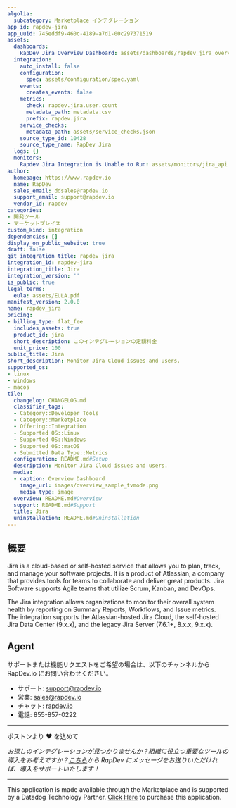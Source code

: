 ```yaml
---
algolia:
  subcategory: Marketplace インテグレーション
app_id: rapdev-jira
app_uuid: 745eddf9-460c-4189-a7d1-00c297371519
assets:
  dashboards:
    RapDev Jira Overview Dashboard: assets/dashboards/rapdev_jira_overview.json
  integration:
    auto_install: false
    configuration:
      spec: assets/configuration/spec.yaml
    events:
      creates_events: false
    metrics:
      check: rapdev.jira.user.count
      metadata_path: metadata.csv
      prefix: rapdev.jira
    service_checks:
      metadata_path: assets/service_checks.json
    source_type_id: 10428
    source_type_name: RapDev Jira
  logs: {}
  monitors:
    Rapdev Jira Integration is Unable to Run: assets/monitors/jira_api.json
author:
  homepage: https://www.rapdev.io
  name: RapDev
  sales_email: ddsales@rapdev.io
  support_email: support@rapdev.io
  vendor_id: rapdev
categories:
- 開発ツール
- マーケットプレイス
custom_kind: integration
dependencies: []
display_on_public_website: true
draft: false
git_integration_title: rapdev_jira
integration_id: rapdev-jira
integration_title: Jira
integration_version: ''
is_public: true
legal_terms:
  eula: assets/EULA.pdf
manifest_version: 2.0.0
name: rapdev_jira
pricing:
- billing_type: flat_fee
  includes_assets: true
  product_id: jira
  short_description: このインテグレーションの定額料金
  unit_price: 100
public_title: Jira
short_description: Monitor Jira Cloud issues and users.
supported_os:
- linux
- windows
- macos
tile:
  changelog: CHANGELOG.md
  classifier_tags:
  - Category::Developer Tools
  - Category::Marketplace
  - Offering::Integration
  - Supported OS::Linux
  - Supported OS::Windows
  - Supported OS::macOS
  - Submitted Data Type::Metrics
  configuration: README.md#Setup
  description: Monitor Jira Cloud issues and users.
  media:
  - caption: Overview Dashboard
    image_url: images/overview_sample_tvmode.png
    media_type: image
  overview: README.md#Overview
  support: README.md#Support
  title: Jira
  uninstallation: README.md#Uninstallation
---
```


<!--  SOURCED FROM https://github.com/DataDog/marketplace -->


## 概要

Jira is a cloud-based or self-hosted service that allows you to plan, track, and manage your software projects. It is a product of Atlassian, a company that provides tools for teams to collaborate and deliver great products. Jira Software supports Agile teams that utilize Scrum, Kanban, and DevOps.

The Jira integration allows organizations to monitor their overall system health by reporting on Summary Reports, Workflows, and Issue metrics. The integration supports the Atlassian-hosted Jira Cloud, the self-hosted Jira Data Center (9.x.x), and the legacy Jira Server (7.6.1+, 8.x.x, 9.x.x).

## Agent
サポートまたは機能リクエストをご希望の場合は、以下のチャンネルから RapDev.io にお問い合わせください。

- サポート: [support@rapdev.io][6]
- 営業: [sales@rapdev.io][7]
- チャット: [rapdev.io][5]
- 電話: 855-857-0222

---
ボストンより ❤️ を込めて

*お探しのインテグレーションが見つかりませんか？組織に役立つ重要なツールの導入をお考えですか？[こちら][6]から RapDev にメッセージをお送りいただければ、導入をサポートいたします！*

[1]: https://confluence.atlassian.com/adminjiraserver/create-edit-or-remove-a-user-938847025.html
[2]: https://docs.datadoghq.com/ja/agent/guide/agent-commands/#start-stop-and-restart-the-agent
[3]: https://docs.datadoghq.com/ja/agent/guide/agent-commands/#agent-status-and-information
[4]: https://docs.datadoghq.com/ja/agent/guide/agent-commands/?tab=agentv6v7#restart-the-agent
[5]: https://www.rapdev.io/#Get-in-touch
[6]: mailto:support@rapdev.io
[7]: mailto:sales@rapdev.io

---
This application is made available through the Marketplace and is supported by a Datadog Technology Partner. <a href="https://app.datadoghq.com/marketplace/app/rapdev-jira" target="_blank">Click Here</a> to purchase this application.